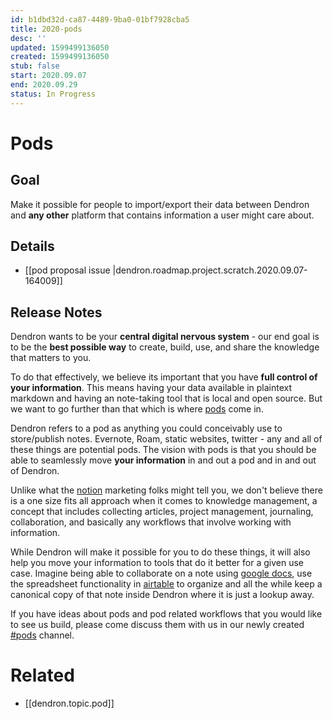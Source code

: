 ```yaml
---
id: b1dbd32d-ca87-4489-9ba0-01bf7928cba5
title: 2020-pods
desc: ''
updated: 1599499136050
created: 1599499136050
stub: false
start: 2020.09.07
end: 2020.09.29
status: In Progress
---
```


# Pods	

## Goal	

Make it possible for people to import/export their data between Dendron and **any other** platform that contains information a user might care about.	

## Details	

- [[pod proposal issue |dendron.roadmap.project.scratch.2020.09.07-164009]]	

## Release Notes	

Dendron wants to be your **central digital nervous system** - our end goal is to be the **best possible way** to create, build, use, and share the knowledge that matters to you. 	

To do that effectively, we believe its important that you have **full control of your information**. This means having your data available in plaintext markdown and having an note-taking tool that is local and open source. But we want to go further than that which is where [pods](TODO) come in. 	

Dendron refers to a pod as anything you could conceivably use to store/publish notes. Evernote, Roam, static websites, twitter - any and all of these things are potential pods. The vision with pods is that you should be able to seamlessly move **your information** in and out a pod and in and out of Dendron. 	

Unlike what the [notion](https://www.notion.so/) marketing folks might tell you, we don't believe there is a one size fits all approach when it comes to knowledge management, a concept that includes collecting articles, project management, journaling, collaboration, and basically any workflows that involve working with information.	

While Dendron will make it possible for you to do these things, it will also help you move your information to tools that do it better for a given use case. Imagine being able to collaborate on a note using [google docs](https://docs.google.com/), use the spreadsheet functionality in [airtable](https://airtable.com/) to organize and all the while keep a canonical copy of that note inside Dendron where it is just a lookup away. 	

If you have ideas about pods and pod related workflows that you would like to see us build, please come discuss them with us in our newly created [#pods](https://discord.gg/8vjasHj) channel. 	

# Related
- [[dendron.topic.pod]]
